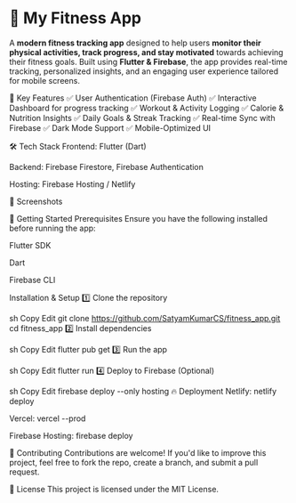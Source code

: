 # 🚀 My Fitness App

A **modern fitness tracking app** designed to help users **monitor their physical activities, track progress, and stay motivated** towards achieving their fitness goals. Built using **Flutter & Firebase**, the app provides real-time tracking, personalized insights, and an engaging user experience tailored for mobile screens.

🌟 Key Features
✅ User Authentication (Firebase Auth)
✅ Interactive Dashboard for progress tracking
✅ Workout & Activity Logging
✅ Calorie & Nutrition Insights
✅ Daily Goals & Streak Tracking
✅ Real-time Sync with Firebase
✅ Dark Mode Support
✅ Mobile-Optimized UI

🛠️ Tech Stack
Frontend: Flutter (Dart)

Backend: Firebase Firestore, Firebase Authentication

Hosting: Firebase Hosting / Netlify

📸 Screenshots


🚀 Getting Started
Prerequisites
Ensure you have the following installed before running the app:

Flutter SDK

Dart

Firebase CLI

Installation & Setup
1️⃣ Clone the repository

sh
Copy
Edit
git clone https://github.com/SatyamKumarCS/fitness_app.git
cd fitness_app
2️⃣ Install dependencies

sh
Copy
Edit
flutter pub get
3️⃣ Run the app

sh
Copy
Edit
flutter run
4️⃣ Deploy to Firebase (Optional)

sh
Copy
Edit
firebase deploy --only hosting
🔥 Deployment
Netlify: netlify deploy

Vercel: vercel --prod

Firebase Hosting: firebase deploy

🤝 Contributing
Contributions are welcome! If you'd like to improve this project, feel free to fork the repo, create a branch, and submit a pull request.

📜 License
This project is licensed under the MIT License.
